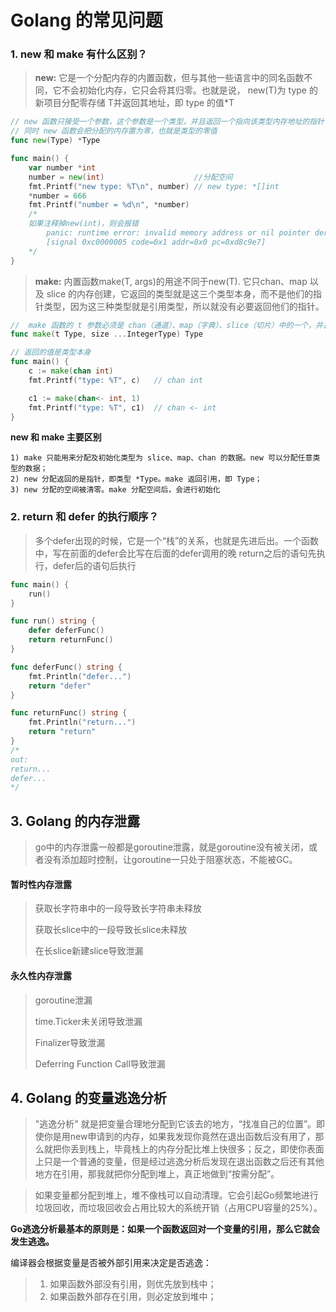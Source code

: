 # Golang 的常见问题

### 1. new 和 make 有什么区别？

> **new:** 它是一个分配内存的内置函数，但与其他一些语言中的同名函数不同，它不会初始化内存，它只会将其归零。也就是说， new(T)为 type 的新项目分配零存储 T并返回其地址，即 type 的值*T

```go
// new 函数只接受一个参数，这个参数是一个类型，并且返回一个指向该类型内存地址的指针
// 同时 new 函数会把分配的内存置为零，也就是类型的零值
func new(Type) *Type

func main() {
	var number *int
	number = new(int)                    //分配空间
	fmt.Printf("new type: %T\n", number) // new type: *[]int
	*number = 666
	fmt.Printf("number = %d\n", *number)
    /* 
    如果注释掉new(int)，则会报错
        panic: runtime error: invalid memory address or nil pointer dereference
        [signal 0xc0000005 code=0x1 addr=0x0 pc=0xd8c9e7] 
    */
}
```


> **make:** 内置函数make(T, args)的用途不同于new(T). 它只chan、map 以及 slice 的内存创建，它返回的类型就是这三个类型本身，而不是他们的指针类型，因为这三种类型就是引用类型，所以就没有必要返回他们的指针。

```go
//  make 函数的 t 参数必须是 chan（通道）、map（字典）、slice（切片）中的一个，并且返回值也是类型本身
func make(t Type, size ...IntegerType) Type

// 返回的值是类型本身
func main() {
	c := make(chan int)
	fmt.Printf("type: %T", c)   // chan int

	c1 := make(chan<- int, 1)
	fmt.Printf("type: %T", c1)  // chan <- int
}

```
**new 和 make 主要区别**
```text
1) make 只能用来分配及初始化类型为 slice、map、chan 的数据。new 可以分配任意类型的数据；
2) new 分配返回的是指针，即类型 *Type。make 返回引用，即 Type；
3) new 分配的空间被清零。make 分配空间后，会进行初始化
```

### 2. return 和 defer 的执行顺序？
> 多个defer出现的时候，它是一个“栈”的关系，也就是先进后出。一个函数中，写在前面的defer会比写在后面的defer调用的晚
> return之后的语句先执行，defer后的语句后执行

```go
func main() {
	run()
}

func run() string {
	defer deferFunc()
	return returnFunc()
}

func deferFunc() string {
	fmt.Println("defer...")
	return "defer"
}

func returnFunc() string {
	fmt.Println("return...")
	return "return"
}
/*
out: 
return...
defer...
*/
```

## 3. Golang 的内存泄露

> go中的内存泄露一般都是goroutine泄露，就是goroutine没有被关闭，或者没有添加超时控制，让goroutine一只处于阻塞状态，不能被GC。

#### 暂时性内存泄露

> 获取长字符串中的一段导致长字符串未释放
>
> 获取长slice中的一段导致长slice未释放
>
> 在长slice新建slice导致泄漏

#### 永久性内存泄露

> goroutine泄漏
>
> time.Ticker未关闭导致泄漏
>
> Finalizer导致泄漏
>
> Deferring Function Call导致泄漏

## 4. Golang 的变量逃逸分析

> "逃逸分析" 就是把变量合理地分配到它该去的地方，“找准自己的位置”。即使你是用new申请到的内存，如果我发现你竟然在退出函数后没有用了，那么就把你丢到栈上，毕竟栈上的内存分配比堆上快很多；反之，即使你表面上只是一个普通的变量，但是经过逃逸分析后发现在退出函数之后还有其他地方在引用，那我就把你分配到堆上，真正地做到“按需分配”。

> 如果变量都分配到堆上，堆不像栈可以自动清理。它会引起Go频繁地进行垃圾回收，而垃圾回收会占用比较大的系统开销（占用CPU容量的25%）。

**Go逃逸分析最基本的原则是：如果一个函数返回对一个变量的引用，那么它就会发生逃逸。**

编译器会根据变量是否被外部引用来决定是否逃逸：

> 1. 如果函数外部没有引用，则优先放到栈中；
> 2. 如果函数外部存在引用，则必定放到堆中；
